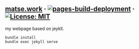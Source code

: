 ## [matse.work](https://matse.work) &middot; [![pages-build-deployment](https://github.com/matseee/matseee.github.io/actions/workflows/pages/pages-build-deployment/badge.svg)](https://github.com/matseee/matseee.github.io/actions/workflows/pages/pages-build-deployment) &middot; [![License: MIT](https://img.shields.io/badge/License-MIT-blue.svg)](https://github.com/matseee/json-key-diff/blob/master/LICENSE)
my webpage based on jeykll.

```
bundle install
bundle exec jekyll serve
```